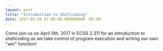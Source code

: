 ```yaml
---
layout: post
title: "Introduction to Shellcoding"
date: 2017-03-20 07:00:00.000000000 -05:00
---
```


Come join us on April 5th, 2017 in ECSS 2.311 for an introduction to shellcoding
as we take control of program execution and writing our own "win" function!

